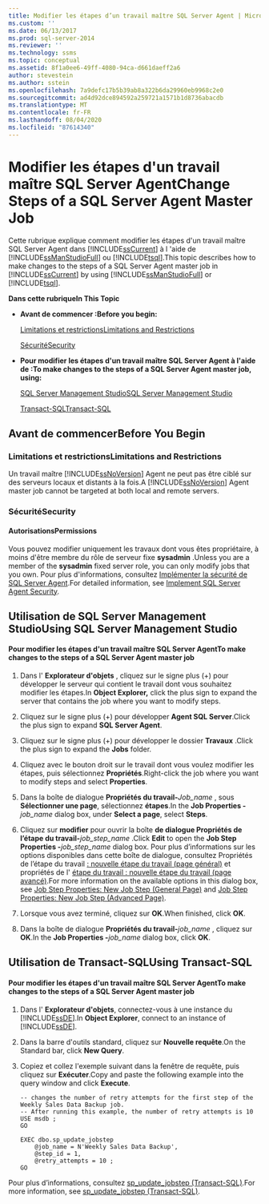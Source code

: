 ```yaml
---
title: Modifier les étapes d’un travail maître SQL Server Agent | Microsoft Docs
ms.custom: ''
ms.date: 06/13/2017
ms.prod: sql-server-2014
ms.reviewer: ''
ms.technology: ssms
ms.topic: conceptual
ms.assetid: 8f1a0ee6-49ff-4080-94ca-d661daeff2a6
author: stevestein
ms.author: sstein
ms.openlocfilehash: 7a9defc17b5b39ab8a322b6da29960eb9968c2e0
ms.sourcegitcommit: ad4d92dce894592a259721a1571b1d8736abacdb
ms.translationtype: MT
ms.contentlocale: fr-FR
ms.lasthandoff: 08/04/2020
ms.locfileid: "87614340"
---
```

# <a name="change-steps-of-a-sql-server-agent-master-job"></a><span data-ttu-id="3a58a-102">Modifier les étapes d'un travail maître SQL Server Agent</span><span class="sxs-lookup"><span data-stu-id="3a58a-102">Change Steps of a SQL Server Agent Master Job</span></span>
  <span data-ttu-id="3a58a-103">Cette rubrique explique comment modifier les étapes d'un travail maître SQL Server Agent dans [!INCLUDE[ssCurrent](../../includes/sscurrent-md.md)] à l 'aide de [!INCLUDE[ssManStudioFull](../../includes/ssmanstudiofull-md.md)] ou [!INCLUDE[tsql](../../includes/tsql-md.md)].</span><span class="sxs-lookup"><span data-stu-id="3a58a-103">This topic describes how to make changes to the steps of a SQL Server Agent master job in [!INCLUDE[ssCurrent](../../includes/sscurrent-md.md)] by using [!INCLUDE[ssManStudioFull](../../includes/ssmanstudiofull-md.md)] or [!INCLUDE[tsql](../../includes/tsql-md.md)].</span></span>  
  
 <span data-ttu-id="3a58a-104">**Dans cette rubrique**</span><span class="sxs-lookup"><span data-stu-id="3a58a-104">**In This Topic**</span></span>  
  
-   <span data-ttu-id="3a58a-105">**Avant de commencer :**</span><span class="sxs-lookup"><span data-stu-id="3a58a-105">**Before you begin:**</span></span>  
  
     [<span data-ttu-id="3a58a-106">Limitations et restrictions</span><span class="sxs-lookup"><span data-stu-id="3a58a-106">Limitations and Restrictions</span></span>](#Restrictions)  
  
     [<span data-ttu-id="3a58a-107">Sécurité</span><span class="sxs-lookup"><span data-stu-id="3a58a-107">Security</span></span>](#Security)  
  
-   <span data-ttu-id="3a58a-108">**Pour modifier les étapes d'un travail maître SQL Server Agent à l'aide de :**</span><span class="sxs-lookup"><span data-stu-id="3a58a-108">**To make changes to the steps of a SQL Server Agent master job, using:**</span></span>  
  
     [<span data-ttu-id="3a58a-109">SQL Server Management Studio</span><span class="sxs-lookup"><span data-stu-id="3a58a-109">SQL Server Management Studio</span></span>](#SSMSProcedure)  
  
     [<span data-ttu-id="3a58a-110">Transact-SQL</span><span class="sxs-lookup"><span data-stu-id="3a58a-110">Transact-SQL</span></span>](#TsqlProcedure)  
  
##  <a name="before-you-begin"></a><a name="BeforeYouBegin"></a> <span data-ttu-id="3a58a-111">Avant de commencer</span><span class="sxs-lookup"><span data-stu-id="3a58a-111">Before You Begin</span></span>  
  
###  <a name="limitations-and-restrictions"></a><a name="Restrictions"></a> <span data-ttu-id="3a58a-112">Limitations et restrictions</span><span class="sxs-lookup"><span data-stu-id="3a58a-112">Limitations and Restrictions</span></span>  
 <span data-ttu-id="3a58a-113">Un travail maître [!INCLUDE[ssNoVersion](../../includes/ssnoversion-md.md)] Agent ne peut pas être ciblé sur des serveurs locaux et distants à la fois.</span><span class="sxs-lookup"><span data-stu-id="3a58a-113">A [!INCLUDE[ssNoVersion](../../includes/ssnoversion-md.md)] Agent master job cannot be targeted at both local and remote servers.</span></span>  
  
###  <a name="security"></a><a name="Security"></a> <span data-ttu-id="3a58a-114">Sécurité</span><span class="sxs-lookup"><span data-stu-id="3a58a-114">Security</span></span>  
  
####  <a name="permissions"></a><a name="Permissions"></a> <span data-ttu-id="3a58a-115">Autorisations</span><span class="sxs-lookup"><span data-stu-id="3a58a-115">Permissions</span></span>  
 <span data-ttu-id="3a58a-116">Vous pouvez modifier uniquement les travaux dont vous êtes propriétaire, à moins d'être membre du rôle de serveur fixe **sysadmin** .</span><span class="sxs-lookup"><span data-stu-id="3a58a-116">Unless you are a member of the **sysadmin** fixed server role, you can only modify jobs that you own.</span></span> <span data-ttu-id="3a58a-117">Pour plus d'informations, consultez [Implémenter la sécurité de SQL Server Agent](implement-sql-server-agent-security.md).</span><span class="sxs-lookup"><span data-stu-id="3a58a-117">For detailed information, see [Implement SQL Server Agent Security](implement-sql-server-agent-security.md).</span></span>  
  
##  <a name="using-sql-server-management-studio"></a><a name="SSMSProcedure"></a> <span data-ttu-id="3a58a-118">Utilisation de SQL Server Management Studio</span><span class="sxs-lookup"><span data-stu-id="3a58a-118">Using SQL Server Management Studio</span></span>  
  
#### <a name="to-make-changes-to-the-steps-of-a-sql-server-agent-master-job"></a><span data-ttu-id="3a58a-119">Pour modifier les étapes d'un travail maître SQL Server Agent</span><span class="sxs-lookup"><span data-stu-id="3a58a-119">To make changes to the steps of a SQL Server Agent master job</span></span>  
  
1.  <span data-ttu-id="3a58a-120">Dans l' **Explorateur d'objets** , cliquez sur le signe plus (+) pour développer le serveur qui contient le travail dont vous souhaitez modifier les étapes.</span><span class="sxs-lookup"><span data-stu-id="3a58a-120">In **Object Explorer,** click the plus sign to expand the server that contains the job where you want to modify steps.</span></span>  
  
2.  <span data-ttu-id="3a58a-121">Cliquez sur le signe plus (+) pour développer **Agent SQL Server**.</span><span class="sxs-lookup"><span data-stu-id="3a58a-121">Click the plus sign to expand **SQL Server Agent**.</span></span>  
  
3.  <span data-ttu-id="3a58a-122">Cliquez sur le signe plus (+) pour développer le dossier **Travaux** .</span><span class="sxs-lookup"><span data-stu-id="3a58a-122">Click the plus sign to expand the **Jobs** folder.</span></span>  
  
4.  <span data-ttu-id="3a58a-123">Cliquez avec le bouton droit sur le travail dont vous voulez modifier les étapes, puis sélectionnez **Propriétés**.</span><span class="sxs-lookup"><span data-stu-id="3a58a-123">Right-click the job where you want to modify steps and select **Properties**.</span></span>  
  
5.  <span data-ttu-id="3a58a-124">Dans la boîte de dialogue **Propriétés du travail-**_Job_name_ , sous **Sélectionner une page**, sélectionnez **étapes**.</span><span class="sxs-lookup"><span data-stu-id="3a58a-124">In the **Job Properties -**_job_name_ dialog box, under **Select a page**, select **Steps**.</span></span>  
  
6.  <span data-ttu-id="3a58a-125">Cliquez sur **modifier** pour ouvrir la boîte **de dialogue Propriétés de l’étape du travail-**_job_step_name_ .</span><span class="sxs-lookup"><span data-stu-id="3a58a-125">Click **Edit** to open the **Job Step Properties -**_job_step_name_ dialog box.</span></span> <span data-ttu-id="3a58a-126">Pour plus d’informations sur les options disponibles dans cette boîte de dialogue, consultez Propriétés de l’étape du travail [: nouvelle étape du travail &#40;page général&#41;](../../integration-services/general-page-of-integration-services-designers-options.md) et propriétés de l' [étape du travail : nouvelle étape du travail &#40;page avancé&#41;](job-step-properties-new-job-step-advanced-page.md).</span><span class="sxs-lookup"><span data-stu-id="3a58a-126">For more information on the available options in this dialog box, see [Job Step Properties: New Job Step &#40;General Page&#41;](../../integration-services/general-page-of-integration-services-designers-options.md) and [Job Step Properties: New Job Step &#40;Advanced Page&#41;](job-step-properties-new-job-step-advanced-page.md).</span></span>  
  
7.  <span data-ttu-id="3a58a-127">Lorsque vous avez terminé, cliquez sur **OK**.</span><span class="sxs-lookup"><span data-stu-id="3a58a-127">When finished, click **OK**.</span></span>  
  
8.  <span data-ttu-id="3a58a-128">Dans la boîte de dialogue **Propriétés du travail-**_job_name_ , cliquez sur **OK**.</span><span class="sxs-lookup"><span data-stu-id="3a58a-128">In the **Job Properties -**_job_name_ dialog box, click **OK**.</span></span>  
  
##  <a name="using-transact-sql"></a><a name="TsqlProcedure"></a> <span data-ttu-id="3a58a-129">Utilisation de Transact-SQL</span><span class="sxs-lookup"><span data-stu-id="3a58a-129">Using Transact-SQL</span></span>  
  
#### <a name="to-make-changes-to-the-steps-of-a-sql-server-agent-master-job"></a><span data-ttu-id="3a58a-130">Pour modifier les étapes d'un travail maître SQL Server Agent</span><span class="sxs-lookup"><span data-stu-id="3a58a-130">To make changes to the steps of a SQL Server Agent master job</span></span>  
  
1.  <span data-ttu-id="3a58a-131">Dans l' **Explorateur d'objets**, connectez-vous à une instance du [!INCLUDE[ssDE](../../includes/ssde-md.md)].</span><span class="sxs-lookup"><span data-stu-id="3a58a-131">In **Object Explorer**, connect to an instance of [!INCLUDE[ssDE](../../includes/ssde-md.md)].</span></span>  
  
2.  <span data-ttu-id="3a58a-132">Dans la barre d'outils standard, cliquez sur **Nouvelle requête**.</span><span class="sxs-lookup"><span data-stu-id="3a58a-132">On the Standard bar, click **New Query**.</span></span>  
  
3.  <span data-ttu-id="3a58a-133">Copiez et collez l'exemple suivant dans la fenêtre de requête, puis cliquez sur **Exécuter**.</span><span class="sxs-lookup"><span data-stu-id="3a58a-133">Copy and paste the following example into the query window and click **Execute**.</span></span>  
  
    ```  
    -- changes the number of retry attempts for the first step of the Weekly Sales Data Backup job.   
    -- After running this example, the number of retry attempts is 10   
    USE msdb ;  
    GO  
  
    EXEC dbo.sp_update_jobstep  
        @job_name = N'Weekly Sales Data Backup',  
        @step_id = 1,  
        @retry_attempts = 10 ;  
    GO  
    ```  
  
 <span data-ttu-id="3a58a-134">Pour plus d’informations, consultez [sp_update_jobstep &#40;Transact-SQL&#41;](/sql/relational-databases/system-stored-procedures/sp-update-jobstep-transact-sql).</span><span class="sxs-lookup"><span data-stu-id="3a58a-134">For more information, see [sp_update_jobstep &#40;Transact-SQL&#41;](/sql/relational-databases/system-stored-procedures/sp-update-jobstep-transact-sql).</span></span>  
  
  
